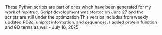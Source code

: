 These Python scripts are part of ones which have been generated for my work of mpstruc. 
Script development was started on June 27 and the scripts are still under the optimzation
This version includes from weekly updated PDBs, uniprot information, and sequences. I added protein function and GO terms as well - July 16, 2025
